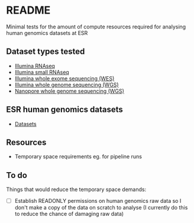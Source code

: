 # README

Minimal tests for the amount of compute resources required for analysing human genomics datasets at ESR

## Dataset types tested

- [Illumina RNAseq](https://www.illumina.com/techniques/sequencing/rna-sequencing.html)
- [Illumina small RNAseq](https://www.illumina.com/techniques/sequencing/rna-sequencing/small-rna-seq.html)
- [Illumina whole exome sequencing (WES)](https://www.illumina.com/techniques/sequencing/dna-sequencing/targeted-resequencing/exome-sequencing.html)
- [Illumina whole genome sequencing (WGS)](https://www.illumina.com/techniques/sequencing/dna-sequencing/whole-genome-sequencing.html)
- [Nanopore whole genome sequencing (WGS)](https://nanoporetech.com/applications/whole-genome-sequencing)

## ESR human genomics datasets

- [Datasets](./docs/datasets/datasets.md)

## Resources

- Temporary space requirements eg. for pipeline runs

## To do

Things that would reduce the temporary space demands:

- [ ] Establish READONLY permissions on human genomics raw data so I don't make a copy of the data on scratch to analyse (I currently do this to reduce the chance of damaging raw data)
